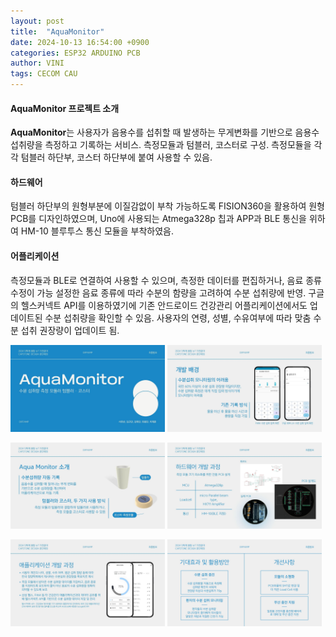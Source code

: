 ```yaml
---
layout: post
title:  "AquaMonitor"
date: 2024-10-13 16:54:00 +0900
categories: ESP32 ARDUINO PCB
author: VINI
tags: CECOM CAU
--- 
```




#### AquaMonitor 프로젝트 소개
**AquaMonitor**는 사용자가 음용수를 섭취할 때 발생하는 무게변화를 기반으로 음용수 섭취량을 측정하고 기록하는 서비스.
측정모듈과 텀블러, 코스터로 구성.
측정모듈을 각각 텀블러 하단부, 코스터 하단부에 붙여 사용할 수 있음.


#### 하드웨어
텀블러 하단부의 원형부분에 이질감없이 부착 가능하도록 FISION360을 활용하여 원형 PCB를 디자인하였으며, Uno에 사용되는 Atmega328p 칩과 APP과 BLE 통신을 위하여 HM-10 블루투스 통신 모듈을 부착하였음.

#### 어플리케이션
측정모듈과 BLE로 연결하여 사용할 수 있으며, 측정한 데이터를 편집하거나, 음료 종류 수정이 가능
설정한 음료 종류에 따라 수분의 함량을 고려하여 수분 섭취량에 반영.
구글의 헬스커넥트 API를 이용하였기에 기존 안드로이드 건강관리 어플리케이션에서도 업데이트된 수분 섭취량을 확인할 수 있음.
사용자의 연령, 성별, 수유여부에 따라 맞춤 수분 섭취 권장량이 업데이트 됨.


<p>
  <img src="/images/aquamonitor/1.jpg"  width="49%">
  <img src="/images/aquamonitor/2.jpg"  width="49%">
</p>
<p> 
  <img src="/images/aquamonitor/3.jpg"  width="49%">
  <img src="/images/aquamonitor/4.jpg"  width="49%">
</p>
<p>
  <img src="/images/aquamonitor/5.jpg"  width="49%">
  <img src="/images/aquamonitor/6.jpg"  width="49%">
</p>